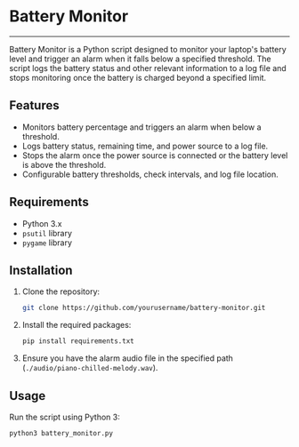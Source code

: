 # Battery Monitor
---

Battery Monitor is a Python script designed to monitor your laptop's battery level and trigger an alarm when it falls below a specified threshold. The script logs the battery status and other relevant information to a log file and stops monitoring once the battery is charged beyond a specified limit.

## Features

- Monitors battery percentage and triggers an alarm when below a threshold.
- Logs battery status, remaining time, and power source to a log file.
- Stops the alarm once the power source is connected or the battery level is above the threshold.
- Configurable battery thresholds, check intervals, and log file location.

## Requirements

- Python 3.x
- `psutil` library
- `pygame` library

## Installation

1. Clone the repository:

    ```sh
    git clone https://github.com/yourusername/battery-monitor.git
    ```

2. Install the required packages:

    ```sh
    pip install requirements.txt
    ```

3. Ensure you have the alarm audio file in the specified path (`./audio/piano-chilled-melody.wav`).

## Usage

Run the script using Python 3:

```sh
python3 battery_monitor.py
```